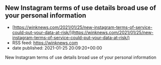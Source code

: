 ## New Instagram terms of use details broad use of your personal information
 - [https://winknews.com/2021/01/25/new-instagram-terms-of-service-could-put-your-data-at-risk/](https://winknews.com/2021/01/25/new-instagram-terms-of-service-could-put-your-data-at-risk/)
 - RSS feed: https://winknews.com
 - date published: 2021-01-25 20:09:20+00:00

New Instagram terms of use details broad use of your personal information

